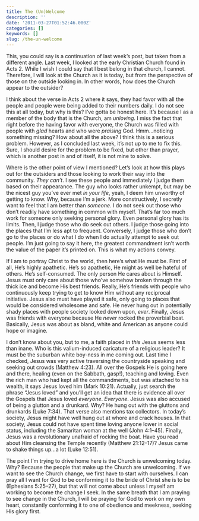 ```yaml
---
title: The (Un)Welcome
description: ''
date: '2011-03-27T01:52:46.000Z'
categories: []
keywords: []
slug: /the-un-welcome
---
```


This, you could say is a continuation of last week’s post, but taken from a different angle. Last week, I looked at the early Christian Church found in Acts 2. While I wish I could say that I best belong in that church, I cannot. Therefore, I will look at the Church as it is today, but from the perspective of those on the outside looking in. In other words, how does the Church appear to the outsider?

I think about the verse in Acts 2 where it says, they had favor with all the people and people were being added to their numbers daily. I do not see this at all today, but why is this? I’ve gotta be honest here. It’s because I as a member of the body that is the Church, am _unloving_. I miss the fact that right before the having favor with everyone, the Church was filled with people with _glad_ hearts and who were _praising_ God. Hmm…noticing something missing? How about all the above? I think this is a serious problem. However, as I concluded last week, it’s not up to me to fix this. Sure, I should desire for the problem to be fixed, but other than prayer, which is another post in and of itself, it is not mine to solve.

Where is the other point of view I mentioned? Let’s look at how this plays out for the outsiders and those looking to work their way into the community. _They can’t_. I see these people and immediately I judge them based on their appearance. The guy who looks rather unkempt, but may be the nicest guy you’ve ever met _in your life_, yeah, I deem him unworthy of getting to know. Why, because I’m a jerk. More constructively, I secretly want to feel that I am better than _someone_. I do not seek out those who don’t readily have something in common with myself. That’s far too much work for someone only seeking personal glory. Even personal glory has its limits. Then, I judge those who do seek out others. I judge those going into the places that I’m less apt to frequent. Conversely, I judge those who don’t go to the places or do what I do when I do actually attempt to seek out people. I’m just going to say it here, the greatest commandment isn’t worth the value of the paper it’s printed on. This is what my actions convey.

If I am to portray Christ to the world, then here’s what He must be. First of all, He’s highly apathetic. He’s so apathetic, He might as well be hateful of others. He’s self-consumed. The only person He cares about is Himself. Jesus must only care about those who’ve somehow broken through the thick ice and become His best friends. Really, He’s friends with people who continuously keep trying to get to know Him without any reciprocal initiative. Jesus also must have played it safe, only going to places that would be considered wholesome and safe. He never hung out in potentially shady places with people society looked down upon, _ever_. Finally, Jesus was friends with everyone because He _never_ rocked the proverbial boat. Basically, Jesus was about as bland, white and American as anyone could hope or imagine.

I don’t know about you, but to me, a faith placed in _this_ Jesus seems less than inane. Who is this valium-induced caricature of a religious leader? It must be the suburban white boy-ness in me coming out. Last time I checked, Jesus was very active traversing the countryside speaking and seeking out crowds (Matthew 4:23). All over the Gospels He is going here and there, healing (even on the Sabbath, gasp!), teaching and loving. Even the rich man who had kept all the commandments, but was attached to his wealth, it says Jesus loved him (Mark 10:21). Actually, just search the phrase “Jesus loved” and you’ll get an idea that there is evidence all over the Gospels that Jesus loved _everyone_. _Everyone_. Jesus was also accused of being a glutton and a drunkard. Why? He hung out with the gluttons and drunkards (Luke 7:34). That verse also mentions tax collectors. In today’s society, Jesus might have well hung out at whore and crack houses. In that society, Jesus could not have spent time loving anyone lower in social status, including the Samaritan woman at the well (John 4:1–45). Finally, Jesus was a revolutionary unafraid of rocking the boat. Have you read about Him cleansing the Temple recently (Matthew 21:12–17)? Jesus came to shake things up…a lot (Luke 12:51).

The point I’m trying to drive home here is the Church is unwelcoming today. Why? Because the people that make up the Church are unwelcoming. If we want to see the Church change, we first have to start with ourselves. I can pray all I want for God to be conforming it to the bride of Christ she is to be (Ephesians 5:25–27), but that will not come about unless I myself am working to become the change I seek. In the same breath that I am praying to see change in the Church, I will be praying for God to work on my own heart, constantly conforming it to one of obedience and meekness, seeking His glory first.